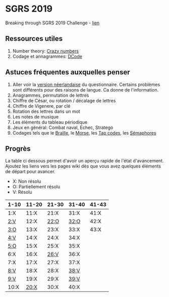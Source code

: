 # SGRS 2019
Breaking through SGRS 2019 Challenge - [lien](https://www.mil.be/fr/communiques-presse/les-enigmes-du-sgrs-sont-de-retour)

## Ressources utiles

1. Number theory: [Crazy numbers](https://www.crazy-numbers.com/)
2. Codage et annagrammes: [DCode](https://www.dcode.fr/)


## Astuces fréquentes auxquelles penser

1. Aller voir la [version néerlandaise](doc/SGRS%202019%20-%20NL.pdf) du questionnaire. Certains problèmes sont différents pour des raisons de langue. Ca donne de l'information.
2. Anagrammes, permutation de lettres
3. Chiffre de César, ou rotation / décalage de lettres
4. Chiffre de Vigenere, par clé
5. Rotation des lettres dans un mot
6. Les notes de musique
7. Les éléments du tableau périodique
8. Jeux en général: Combat naval, Echec, Stratego
9. Codages tels que le [Braille](https://fr.wikipedia.org/wiki/Braille), le [Morse](https://fr.wikipedia.org/wiki/Code_Morse_international), les [Tap codes](https://fr.wikipedia.org/wiki/Tap_code), les [Sémaphores](https://fr.wikipedia.org/wiki/Alphabet_s%C3%A9maphore)


## Progrès
La table ci dessous permet d'avoir un aperçu rapide de l'état d'avancement. Ajoutez les liens vers les pages wiki dès que vous avez quelques éléments de départ pour avancer.

+ X: Non résolu
+ O: Partiellement résolu
+ V: Résolu

| 1-10 | 11-20 | 21-30 | 31-40 | 41-43 |
|  --- | --- | ---   | ---   | ---   |
| 1:X | 11:X | 21:X | 31:X | 41:X |
| [2:V](wiki/P02.md) | 12:X | [22:O](wiki/P22.md) | [32:O](wiki/P32.md) | 42:X |
| [3:O](wiki/P03.md) | 13:X | 23:X | 33:X | 43:X |
| [4:V](wiki/P04.md) | 14:X | 24:X | 34:X | 
| [5:O](wiki/P05.md) | 15:X | 25:X | 35:X | 
| 6:X | 16:X | [26:V](wiki/P26.md) | 36:X | 
| 7:X | 17:X | 27:X | 37:X | 
| [8:V](wiki/P08.md) | 18:X | 28:X | [38:V](wiki/P38.md) | 
| [9:V](wiki/P09.md) | 19:X | 29:X | [39:V](wiki/P39.md) | 
| 10:X | [20:X](wiki/P20.md) | 30:X | 40:X | 
